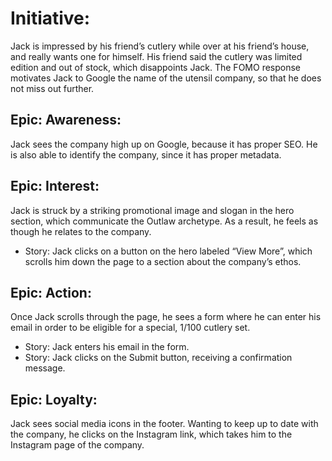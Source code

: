 # Initiative: 
Jack is impressed by his friend’s cutlery while over at his friend’s house, and really wants one for himself. His friend said the cutlery was limited edition and out of stock, which disappoints Jack. The FOMO response motivates Jack to Google the name of the utensil company, so that he does not miss out further. 

## Epic: Awareness: 
Jack sees the company high up on Google, because it has proper SEO. He is also able to identify the company, since it has proper metadata. 

## Epic: Interest: 
Jack is struck by a striking promotional image and slogan in the hero section, which communicate the Outlaw archetype. As a result, he feels as though he relates to the company.
- Story: Jack clicks on a button on the hero labeled “View More”, which scrolls him down the page to a section about the company’s ethos. 

## Epic: Action: 
Once Jack scrolls through the page, he sees a form where he can enter his email in order to be eligible for a special, 1/100 cutlery set. 
- Story: Jack enters his email in the form.
- Story: Jack clicks on the Submit button, receiving a confirmation message.

## Epic: Loyalty: 
Jack sees social media icons in the footer. Wanting to keep up to date with the company, he clicks on the Instagram link, which takes him to the Instagram page of the company.
